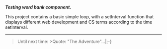 _**Testing word bank component.**_

This project contains a basic simple loop, with a setInterval function that displays different web development and CS terms according to the time setInterval.

---

> Until next time: >Quote: "The Adventure"...|;-}
